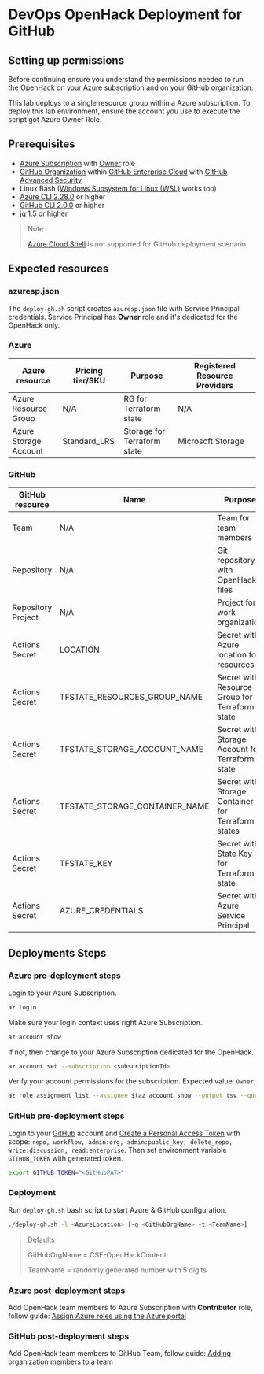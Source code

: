 # DevOps OpenHack Deployment for GitHub

## Setting up permissions

Before continuing ensure you understand the permissions needed to run the OpenHack on your Azure subscription and on your GitHub organization.

This lab deploys to a single resource group within a Azure subscription. To deploy this lab environment, ensure the account you use to execute the script got Azure Owner Role.

## Prerequisites

- [Azure Subscription](https://azure.microsoft.com/) with [Owner](https://docs.microsoft.com/en-us/azure/role-based-access-control/built-in-roles) role
- [GitHub Organization](https://docs.github.com/en/organizations/collaborating-with-groups-in-organizations/about-organizations) within [GitHub Enterprise Cloud](https://docs.github.com/en/get-started/learning-about-github/githubs-products#github-enterprise) with [GitHub Advanced Security](https://docs.github.com/en/get-started/learning-about-github/about-github-advanced-security)
- Linux Bash ([Windows Subsystem for Linux (WSL)](https://docs.microsoft.com/en-us/windows/wsl/) works too)
- [Azure CLI 2.28.0](https://docs.microsoft.com/en-us/cli/azure/install-azure-cli-linux) or higher
- [GitHub CLI 2.0.0](https://cli.github.com/) or higher
- [jq 1.5](https://stedolan.github.io/jq/download/) or higher

> Note
>
> [Azure Cloud Shell](https://docs.microsoft.com/en-us/azure/cloud-shell/overview) is not supported for GitHub deployment scenario.

## Expected resources

### azuresp.json

The `deploy-gh.sh` script creates `azuresp.json` file with Service Principal credentials. Service Principal has **Owner** role and it's dedicated for the OpenHack only.

### Azure

| Azure resource        | Pricing tier/SKU | Purpose                     | Registered Resource Providers |
| --------------------- | ---------------- | --------------------------- | ----------------------------- |
| Azure Resource Group  | N/A              | RG for Terraform state      | N/A                           |
| Azure Storage Account | Standard_LRS     | Storage for Terraform state | Microsoft.Storage             |

### GitHub

| GitHub resource    | Name                           | Purpose                                            |
| ------------------ | ------------------------------ | -------------------------------------------------- |
| Team               | N/A                            | Team for team members                              |
| Repository         | N/A                            | Git repository with OpenHack files                 |
| Repository Project | N/A                            | Project for work organization                      |
| Actions Secret     | LOCATION                       | Secret with Azure location for resources           |
| Actions Secret     | TFSTATE_RESOURCES_GROUP_NAME   | Secret with Resource Group for Terraform state     |
| Actions Secret     | TFSTATE_STORAGE_ACCOUNT_NAME   | Secret with Storage Account for Terraform state    |
| Actions Secret     | TFSTATE_STORAGE_CONTAINER_NAME | Secret with Storage Container for Terraform states |
| Actions Secret     | TFSTATE_KEY                    | Secret with State Key for Terraform state          |
| Actions Secret     | AZURE_CREDENTIALS              | Secret with Azure Service Principal                |

## Deployments Steps

### Azure pre-deployment steps

Login to your Azure Subscription.

```bash
az login
```

Make sure your login context uses right Azure Subscription.

```bash
az account show
```

If not, then change to your Azure Subscription dedicated for the OpenHack.

```bash
az account set --subscription <subscriptionId>
```

Verify your account permissions for the subscription. Expected value: `Owner`.

```bash
az role assignment list --assignee $(az account show --output tsv --query user.name) --output tsv --query [].roleDefinitionName
```

### GitHub pre-deployment steps

Login to your [GitHub](https://github.com) account and [Create a Personal Access Token](https://docs.github.com/en/authentication/keeping-your-account-and-data-secure/creating-a-personal-access-token) with scope: `repo, workflow, admin:org, admin:public_key, delete_repo, write:discussion, read:enterprise`. Then set environment variable `GITHUB_TOKEN` with generated token.

```bash
export GITHUB_TOKEN="<GitHubPAT>"
```

### Deployment

Run `deploy-gh.sh` bash script to start Azure & GitHub configuration.

```bash
./deploy-gh.sh -l <AzureLocation> [-g <GitHubOrgName> -t <TeamName>]
```

> Defaults
>
> GitHubOrgName = CSE-OpenHackContent
>
> TeamName = randomly generated number with 5 digits

### Azure post-deployment steps

Add OpenHack team members to Azure Subscription with **Contributor** role, follow guide: [Assign Azure roles using the Azure portal
](https://docs.microsoft.com/en-us/azure/role-based-access-control/role-assignments-portal)

### GitHub post-deployment steps

Add OpenHack team members to GitHub Team, follow guide: [Adding organization members to a team
](https://docs.github.com/en/organizations/organizing-members-into-teams/adding-organization-members-to-a-team)
